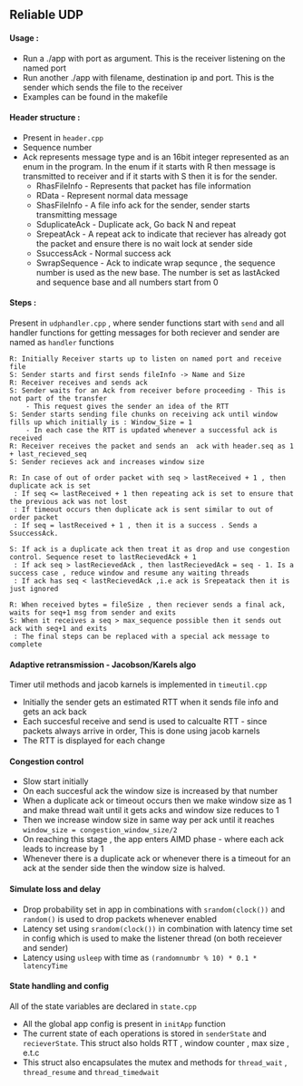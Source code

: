 ## Reliable UDP

#### Usage :
- Run a ./app with port as argument. This is the receiver listening on the named port
- Run another ./app with filename, destination ip and port. This is the sender which sends the file to the receiver
- Examples can be found in the makefile

#### Header structure :
- Present in `header.cpp`
- Sequence number
- Ack represents message type and is an 16bit integer represented as an enum in the program. In the enum if it starts with R then message is transmitted to receiver and if it starts with S then it is for the sender.
  * RhasFileInfo    - Represents that packet has file information
  * RData           - Represent normal data message 
  * ShasFileInfo    - A file info ack for the sender, sender starts transmitting message
  * SduplicateAck   - Duplicate ack, Go back N and repeat
  * SrepeatAck      - A repeat ack to indicate that reciever has already got the packet and ensure there is no wait lock at sender side
  * SsuccessAck     - Normal success ack
  * SwrapSequence   - Ack to indicate wrap sequnce , the sequence number is used as the new base. The number is set as lastAcked and sequence base and all numbers start from 0


#### Steps :
Present in `udphandler.cpp` , where sender functions start with `send` and all handler functions for getting messages for both reciever and sender are named as `handler` functions

	R: Initially Receiver starts up to listen on named port and receive file
	S: Sender starts and first sends fileInfo -> Name and Size 
	R: Receiver receives and sends ack
	S: Sender waits for an Ack from receiver before proceeding - This is not part of the transfer
		- This request gives the sender an idea of the RTT
	S: Sender starts sending file chunks on receiving ack until window fills up which initially is : Window_Size = 1 
		- In each case the RTT is updated whenever a successful ack is received
	R: Receiver receives the packet and sends an  ack with header.seq as 1 + last_recieved_seq
    S: Sender recieves ack and increases window size
    
	R: In case of out of order packet with seq > lastReceived + 1 , then duplicate ack is set
     : If seq <= lastReceived + 1 then repeating ack is set to ensure that the previous ack was not lost
     : If timeout occurs then duplicate ack is sent similar to out of order packet
     : If seq = lastReceived + 1 , then it is a success . Sends a SsuccessAck.
     
    S: If ack is a duplicate ack then treat it as drop and use congestion control. Sequence reset to lastRecievedAck + 1    
     : If ack seq > lastRecievedAck , then lastRecievedAck = seq - 1. Is a success case , reduce window and resume any waiting threads
     : If ack has seq < lastRecievedAck ,i.e ack is Srepeatack then it is just ignored

    R: When received bytes = fileSize , then reciever sends a final ack, waits for seq+1 msg from sender and exits
    S: When it receives a seq > max_sequence possible then it sends out ack with seq+1 and exits
     : The final steps can be replaced with a special ack message to complete 

    
#### Adaptive retransmission - Jacobson/Karels algo
Timer util methods and jacob karnels is implemented in `timeutil.cpp`

* Initially the sender gets an estimated RTT when it sends file info and gets an ack back
* Each succesful receive and send is used to calcualte RTT - since packets always arrive in order, This is done using jacob karnels
* The RTT is displayed for each change

#### Congestion control
* Slow start initially
* On each succesful ack the window size is increased by that number
* When a duplicate ack or timeout occurs then we make window size as 1 and make thread wait until it gets acks and window size reduces to 1
* Then we increase window size in same way per ack until it reaches `window_size = congestion_window_size/2`
* On reaching this stage , the app enters AIMD phase - where each ack leads to increase by 1
* Whenever there is a duplicate ack or whenever there is a timeout for an ack at the sender side then the window size is halved.

#### Simulate loss and delay
* Drop probability set in app in combinations with `srandom(clock())` and `random()` is used to drop packets whenever enabled
* Latency set using `srandom(clock())` in combination with latency time set in config which is used to make the listener thread (on both receiever and sender) 
* Latency using `usleep` with time as `(randomnumbr % 10) * 0.1 * latencyTime`

#### State handling and config
All of the state variables are declared in `state.cpp`

- All the global app config is present in `initApp` function 
- The current state of each operations is stored in `senderState` and `recieverState`. This struct also holds RTT , window counter , max size , e.t.c
- This struct also encapsulates the mutex and methods for `thread_wait` , `thread_resume` and `thread_timedwait`

